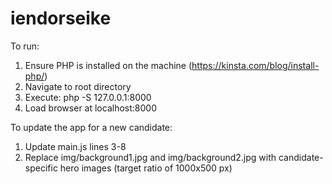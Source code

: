 # iendorseike

To run:
1. Ensure PHP is installed on the machine (https://kinsta.com/blog/install-php/)
2. Navigate to root directory 
3. Execute: php -S 127.0.0.1:8000
4. Load browser at localhost:8000

To update the app for a new candidate:
1. Update main.js lines 3-8
2. Replace img/background1.jpg and img/background2.jpg with candidate-specific hero images (target ratio of 1000x500 px)
